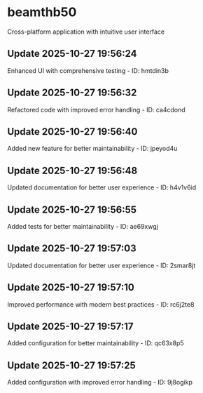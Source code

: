 # beamthb50
Cross-platform application with intuitive user interface

## Update 2025-10-27 19:56:24
Enhanced UI with comprehensive testing - ID: hmtdin3b


## Update 2025-10-27 19:56:32
Refactored code with improved error handling - ID: ca4cdond


## Update 2025-10-27 19:56:40
Added new feature for better maintainability - ID: jpeyod4u


## Update 2025-10-27 19:56:48
Updated documentation for better user experience - ID: h4v1v6id


## Update 2025-10-27 19:56:55
Added tests for better maintainability - ID: ae69xwgj


## Update 2025-10-27 19:57:03
Updated documentation for better user experience - ID: 2smar8jt


## Update 2025-10-27 19:57:10
Improved performance with modern best practices - ID: rc6j2te8


## Update 2025-10-27 19:57:17
Added configuration for better maintainability - ID: qc63x8p5


## Update 2025-10-27 19:57:25
Added configuration with improved error handling - ID: 9j8ogikp

